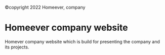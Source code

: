 ©copyright 2022 Homeever, company
 
# Homeever company website
Homever company website which is build for presenting the company and its projects. 
